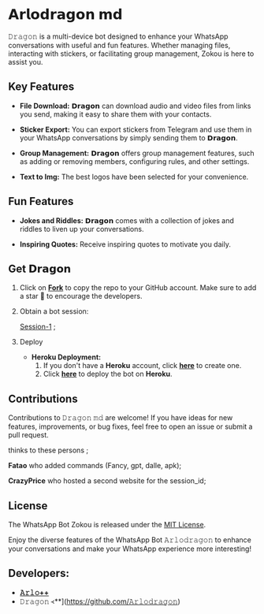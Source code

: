 # 𝗔𝗿𝗹𝗼𝗱𝗿𝗮𝗴𝗼𝗻 𝗺𝗱



𝙳𝚛𝚊𝚐𝚘𝚗 is a multi-device bot designed to enhance your WhatsApp conversations with useful and fun features. Whether managing files, interacting with stickers, or facilitating group management, Zokou is here to assist you.

## Key Features

- **File Download:** 𝗗𝗿𝗮𝗴𝗼𝗻 can download audio and video files from links you send, making it easy to share them with your contacts.

- **Sticker Export:** You can export stickers from Telegram and use them in your WhatsApp conversations by simply sending them to 𝗗𝗿𝗮𝗴𝗼𝗻.

- **Group Management:** 𝗗𝗿𝗮𝗴𝗼𝗻 offers group management features, such as adding or removing members, configuring rules, and other settings.

- **Text to Img:** The best logos have been selected for your convenience.

## Fun Features

- **Jokes and Riddles:** 𝗗𝗿𝗮𝗴𝗼𝗻 comes with a collection of jokes and riddles to liven up your conversations.

- **Inspiring Quotes:** Receive inspiring quotes to motivate you daily.

## Get 𝗗𝗿𝗮𝗴𝗼𝗻

1. Click on **[Fork]([https://github.com/Luffy2ndAccount/Dragon-english-v/fork](https://github.com/Dragonarlo/Arlodragon))** to copy the repo to your GitHub account. Make sure to add a star 🌟 to encourage the developers.

2. Obtain a bot session: 

   [Session-1](https://𝙳𝚛𝚊𝚐𝚘𝚗scan-production.up.railway.app) ; <br>


3. Deploy
   - **Heroku Deployment:**
     1. If you don't have a **Heroku** account, click [**here**](https://id.heroku.com/login) to create one.
     2. Click [**here**]([[](https://dashboard.heroku.com/new?template=https%3A%2F%2Fgithub.com%2Fan-author%2FArlodragon)]()) to deploy the bot on **Heroku**.

## Contributions

Contributions to 𝙳𝚛𝚊𝚐𝚘𝚗 𝚖𝚍 are welcome! If you have ideas for new features, improvements, or bug fixes, feel free to open an issue or submit a pull request. <br>

   thinks to these persons ;

   **Fatao** who added commands (Fancy, gpt, dalle, apk); <br>

   **CrazyPrice** who hosted a second website for the session_id;

## License

The WhatsApp Bot Zokou is released under the [MIT License](https://opensource.org/licenses/MIT).

Enjoy the diverse features of the WhatsApp Bot 𝙰𝚛𝚕𝚘𝚍𝚛𝚊𝚐𝚘𝚗 to enhance your conversations and make your WhatsApp experience more interesting!

## Developers:

- [**𝙰𝚛𝚕𝚘++**](https://github.com/𝙳𝚛𝚊𝚐𝚘𝚗𝚊𝚛𝚕𝚘/𝙰𝚛𝚕𝚘𝚍𝚛𝚊𝚐𝚘𝚗/)
- 𝙳𝚛𝚊𝚐𝚘𝚗 ᚜**](https://github.com/𝙰𝚛𝚕𝚘𝚍𝚛𝚊𝚐𝚘𝚗)

